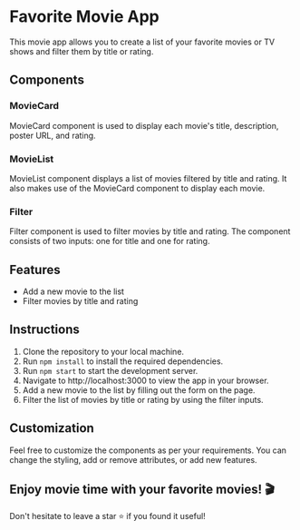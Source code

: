 # Favorite Movie App

This movie app allows you to create a list of your favorite movies or TV shows and filter them by title or rating.

## Components

### MovieCard

MovieCard component is used to display each movie's title, description, poster URL, and rating.

### MovieList

MovieList component displays a list of movies filtered by title and rating. It also makes use of the MovieCard component to display each movie.

### Filter

Filter component is used to filter movies by title and rating. The component consists of two inputs: one for title and one for rating.

## Features

- Add a new movie to the list
- Filter movies by title and rating

## Instructions

1. Clone the repository to your local machine.
2. Run `npm install` to install the required dependencies.
3. Run `npm start` to start the development server.
4. Navigate to http://localhost:3000 to view the app in your browser.
5. Add a new movie to the list by filling out the form on the page.
6. Filter the list of movies by title or rating by using the filter inputs.

## Customization

Feel free to customize the components as per your requirements. You can change the styling, add or remove attributes, or add new features.

Enjoy movie time with your favorite movies! 🎬
--- 
Don't hesitate to leave a star ⭐️ if you found it useful!

